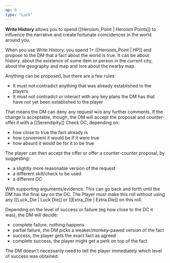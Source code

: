```yaml
---
ap: 0
type: "Luck"
---
```


**Write History** allows you to spend [[Heroism_Point | Heroism Points]] to influence the narrative and create fortunate coincidences in the world around you.

When you use Write History, you spend 1+ [[Heroism_Point | HP]] and propose to the DM that a fact about the world is true. It can be about history, about the existence of some item or person in the current city, about the geography and map and lore about the nearby map.

Anything can be proposed, but there are a few rules:

* It must not contradict anything that was already established to the players
* It must not contradict or interact with any key plans the DM has that have not yet been established to the player

That means the DM can deny any request w/o any further comments. If the change is acceptable, though, the DM will accept the proposal and counter-offer it with a [[Serendipity]] Check DC, depending on:

* how close to true the fact already is
* how convenient it would be if it were true
* how absurd it would be for it to be true

The player can then accept the offer or offer a counter-counter proposal, by suggesting:

* a slightly more reasonable version of the request
* a different skill/check to be used
* a different DC

With supporting arguments/evidence. This can go back and forth until the DM has the final say on the DC. The Player must make this roll without using any [[Luck_Die | Luck Die]] or [[Extra_Die | Extra Die]] on this roll.

Depending on the level of success or failure (eg how close to the DC it was), the DM will decide:

* complete failure, nothing happens
* partial failure, the DM picks a weaker/monkey-pawed version of the fact
* success, the player gets the exact fact as agreed
* complete success, the player might get a perk on top of the fact

The DM doesn't necessarily need to tell the player immediately which level of success was obtained.
